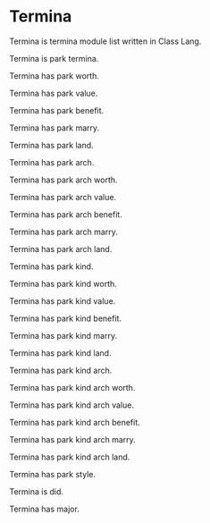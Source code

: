 # Termina

Termina is termina module list written in Class Lang.

Termina is park termina.

Termina has park worth.

Termina has park value.

Termina has park benefit.

Termina has park marry.

Termina has park land.

Termina has park arch.

Termina has park arch worth.

Termina has park arch value.

Termina has park arch benefit.

Termina has park arch marry.

Termina has park arch land.

Termina has park kind.

Termina has park kind worth.

Termina has park kind value.

Termina has park kind benefit.

Termina has park kind marry.

Termina has park kind land.

Termina has park kind arch.

Termina has park kind arch worth.

Termina has park kind arch value.

Termina has park kind arch benefit.

Termina has park kind arch marry.

Termina has park kind arch land.

Termina has park style.

Termina is did.

Termina has major.